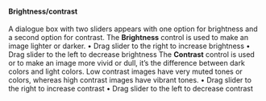 #### Brightness/contrast
A dialogue box with two sliders appears with one option for brightness and a second option for contrast. 
The **Brightness** control is used to make an image lighter or darker. 
•	Drag slider to the right to increase brightness
•	Drag slider to the left to decrease brightness
The **Contrast** control is used or to make an image more vivid or dull, it’s the difference between dark colors and light colors. Low contrast images have very muted tones or colors, whereas high contrast images have vibrant tones. 
•	Drag slider to the right to increase contrast
•	Drag slider to the left to decrease contrast

